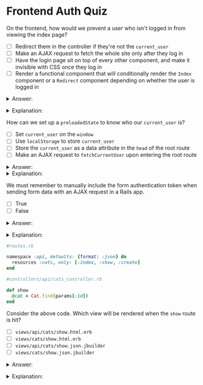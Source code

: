 # Frontend Auth Quiz

On the frontend, how would we prevent a user who isn't logged in from viewing the index page?
- [ ] Redirect them in the controller if they're not the `current_user`
- [ ] Make an AJAX request to fetch the whole site only after they log in
- [ ] Have the login page sit on top of every other component, and make it invisible with CSS once they log in
- [ ] Render a functional component that will conditionally render the `Index` component or a `Redirect` component depending on whether the user is logged in

<details><summary>Answer:</summary>

Render a functional component that will conditionally render the `Index` component or a `Redirect` component depending on whether the user is logged in</details>
<details><summary>Explanation:</summary>

To create this behavior using React, we can create a functional component that will render either the `Index` component or a `Redirect` component based on our Redux `session` slice of state having a `currentUser` or not.</details>

How can we set up a `preloadedState` to know who our `current_user` is?
- [ ] Set `current_user` on the `window`
- [ ] Use `localStorage` to store `current_user`
- [ ] Store the `current_user` as a data attribute in the `head` of the root route
- [ ] Make an AJAX request to `fetchCurrentUser` upon entering the root route

<details><summary>Answer:</summary>

- Set `current_user` on the `window`
- Use `localStorage` to store `current_user`
- Store the `current_user` as a data attribute in the `head` of the root route
- Make an AJAX request to `fetchCurrentUser` upon entering the root route</details>
<details><summary>Explanation:</summary>

We can do all of the above to know who our `current_user` is!</details>

We must remember to manually include the form authentication token when sending form data with an AJAX request in a Rails app.
- [ ] True
- [ ] False

<details><summary>Answer:</summary>

False</details>
<details><summary>Explanation:</summary>

The form authenticity token that is included in the AJAX request is handled by the `jquery_ujs` library. `jquery_ujs` adds the CSRF token (auth token) to a header on outgoing AJAX requests.</details>

```ruby
#routes.rb

namespace :api, defaults: {format: :json} do
  resources :cats, only: [:index, :show, :create]
end
```

```ruby
#controllers/api/cats_controller.rb

def show
  @cat = Cat.find(params[:id])
end
```

Consider the above code. Which view will be rendered when the `show` route is hit?
- [ ] `views/api/cats/show.html.erb`
- [ ] `views/cats/show.html.erb`
- [ ] `views/api/cats/show.json.jbuilder`
- [ ] `views/cats/show.json.jbuilder`

<details><summary>Answer:</summary>

`views/api/cats/show.json.jbuilder`</details>
<details><summary>Explanation:</summary>

Our `cats` resource is namespaced under `api` so rails will look for a view in the `/api/cats` folder.  Because we didn't specify a view to render, rails will default to looking for a view with the same name as the controller action which is `show`. We are no longer using `html.erb` files now that we are using React! We use `json.jbuilder` to send javascript objects to our frontend so that React can use that info to render the data to the user.</details>
